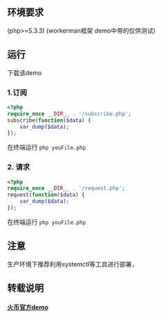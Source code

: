 ## 环境要求
(php>=5.3.3)
(workerman框架 demo中带的仅供测试)

## 运行  
下载该demo

### 1.订阅  
```php
<?php
require_once __DIR__ . '/subscribe.php';
subscribe(function($data) {
	var_dump($data);
});
```
在终端运行 `php youFile.php`


### 2. 请求
```php
<?php
require_once __DIR__ . '/request.php';
request(function($data) {
	var_dump($data);
});
```
在终端运行 `php youFile.php`

## 注意
生产环境下推荐利用systemctl等工具进行部署，

## 转载说明
#### [火币官方demo](https://github.com/huobiapi/WebSocket-PHP-demo)

